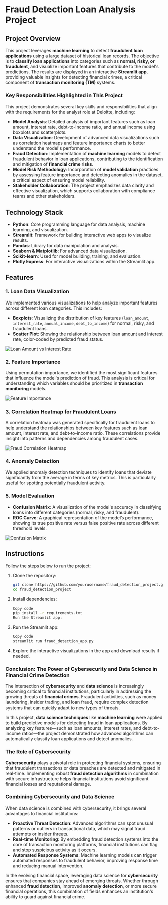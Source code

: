 # Fraud Detection Loan Analysis Project

## Project Overview

This project leverages **machine learning** to detect **fraudulent loan applications** using a large dataset of historical loan records. The objective is to **classify loan applications** into categories such as **normal, risky, or fraudulent**, and visualize important features that contribute to the model's predictions. The results are displayed in an interactive **Streamlit app**, providing valuable insights for detecting financial crimes, a critical component of **transaction monitoring (TM)** systems.

### Key Responsibilities Highlighted in This Project

This project demonstrates several key skills and responsibilities that align with the requirements for the analyst role at Deloitte, including:

- **Model Analysis**: Detailed analysis of important features such as loan amount, interest rate, debt-to-income ratio, and annual income using boxplots and scatterplots.
- **Data Visualization**: Development of advanced data visualizations such as correlation heatmaps and feature importance charts to better understand the model's performance.
- **Fraud Detection**: Implementation of **machine learning** models to detect fraudulent behavior in loan applications, contributing to the identification and mitigation of **financial crime risks**.
- **Model Risk Methodology**: Incorporation of **model validation** practices by assessing feature importance and detecting anomalies in the dataset, a critical aspect of ensuring model reliability.
- **Stakeholder Collaboration**: The project emphasizes data clarity and effective visualization, which supports collaboration with compliance teams and other stakeholders.

## Technology Stack

- **Python**: Core programming language for data analysis, machine learning, and visualization.
- **Streamlit**: Framework for building interactive web apps to visualize results.
- **Pandas**: Library for data manipulation and analysis.
- **Seaborn & Matplotlib**: For advanced data visualization.
- **Scikit-learn**: Used for model building, training, and evaluation.
- **Plotly Express**: For interactive visualizations within the Streamlit app.

## Features

### 1. **Loan Data Visualization**

We implemented various visualizations to help analyze important features across different loan categories. This includes:
- **Boxplots**: Visualizing the distribution of key features (`loan_amount`, `interest_rate`, `annual_income`, `debt_to_income`) for normal, risky, and fraudulent loans.
- **Scatter Plot**: Showing the relationship between loan amount and interest rate, color-coded by predicted fraud status.

![Loan Amount vs Interest Rate](data/Loan_Amount_vs_Interest_Rate_Plot.png)

### 2. **Feature Importance**

Using permutation importance, we identified the most significant features that influence the model's prediction of fraud. This analysis is critical for understanding which variables should be prioritized in **transaction monitoring** models.

![Feature Importance](data/Feature_Importance.png)

### 3. **Correlation Heatmap for Fraudulent Loans**

A correlation heatmap was generated specifically for fraudulent loans to help understand the relationships between key features such as loan amount, interest rate, and debt-to-income ratio. These correlations provide insight into patterns and dependencies among fraudulent cases.

![Fraud Correlation Heatmap](data/Correlation_Heatmap_Fraud_Loans.png)

### 4. **Anomaly Detection**

We applied anomaly detection techniques to identify loans that deviate significantly from the average in terms of key metrics. This is particularly useful for spotting potentially fraudulent activity.

### 5. **Model Evaluation**

- **Confusion Matrix**: A visualization of the model's accuracy in classifying loans into different categories (normal, risky, and fraudulent).
- **ROC Curve**: A graphical representation of the model’s performance, showing its true positive rate versus false positive rate across different threshold levels.

![Confusion Matrix](data/Confusion_Matrix.png)

## Instructions

Follow the steps below to run the project:

1. Clone the repository:
   ```bash
   git clone https://github.com/yourusername/fraud_detection_project.git
   cd fraud_detection_project

2. Install dependencies:
    ```bash
    Copy code
    pip install -r requirements.txt
    Run the Streamlit app:

3. Run the Streamlit app:
    ```bash
    Copy code
    streamlit run fraud_detection_app.py

4. Explore the interactive visualizations in the app and download results if needed.


### Conclusion: The Power of Cybersecurity and Data Science in Financial Crime Detection

The intersection of **cybersecurity** and **data science** is increasingly becoming critical to financial institutions, particularly in addressing the growing threats of **financial crimes**. Fraudulent activities, such as money laundering, insider trading, and loan fraud, require complex detection systems that can quickly adapt to new types of threats.

In this project, **data science techniques** like **machine learning** were applied to build predictive models for detecting fraud in loan applications. By analyzing key features—such as loan amounts, interest rates, and debt-to-income ratios—the project demonstrated how advanced algorithms can automatically classify loan applications and detect anomalies.

### The Role of Cybersecurity

**Cybersecurity** plays a pivotal role in protecting financial systems, ensuring that fraudulent transactions or data breaches are detected and mitigated in real-time. Implementing robust **fraud detection algorithms** in combination with secure infrastructure helps financial institutions avoid significant financial losses and reputational damage.

### Combining Cybersecurity and Data Science

When data science is combined with cybersecurity, it brings several advantages to financial institutions:
- **Proactive Threat Detection**: Advanced algorithms can spot unusual patterns or outliers in transactional data, which may signal fraud attempts or insider threats.
- **Real-time Monitoring**: By embedding fraud detection systems into the core of transaction monitoring platforms, financial institutions can flag and stop suspicious activity as it occurs.
- **Automated Response Systems**: Machine learning models can trigger automated responses to fraudulent behavior, improving response time and reducing manual intervention.

In the evolving financial space, leveraging data science for **cybersecurity** ensures that companies stay ahead of emerging threats. Whether through enhanced **fraud detection**, improved **anomaly detection**, or more secure financial operations, this combination of fields enhances an institution's ability to guard against financial crime.